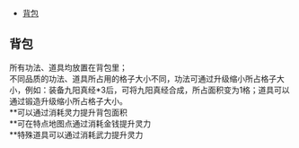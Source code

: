 - [背包](#背包)

## 背包

所有功法、道具均放置在背包里；       
不同品质的功法、道具所占用的格子大小不同，功法可通过升级缩小所占格子大小，例如：装备九阳真经*3后，可将九阳真经合成，所占面积变为1格；道具可以通过锻造升级缩小所占格子大小。             
**可以通过消耗灵力提升背包面积           
**可在特点地图点通过消耗金钱提升灵力         
**特殊道具可以通过消耗武力提升灵力 